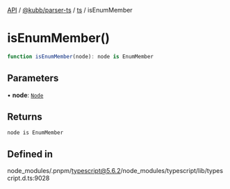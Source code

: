 [API](../../../../../packages.md) / [@kubb/parser-ts](../../../index.md) / [ts](../index.md) / isEnumMember

# isEnumMember()

```ts
function isEnumMember(node): node is EnumMember
```

## Parameters

• **node**: [`Node`](../interfaces/Node.md)

## Returns

`node is EnumMember`

## Defined in

node\_modules/.pnpm/typescript@5.6.2/node\_modules/typescript/lib/typescript.d.ts:9028
